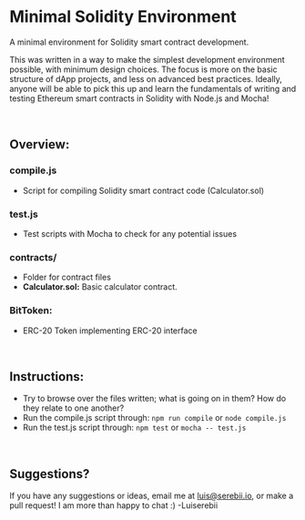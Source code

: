 # Minimal Solidity Environment
A minimal environment for Solidity smart contract development.

This was written in a way to make the simplest development environment possible, with minimum design choices. The focus is more on the basic structure of dApp projects, and less on advanced best practices. Ideally, anyone will be able to pick this up and learn the fundamentals of writing and testing Ethereum smart contracts in Solidity with Node.js and Mocha!

<br>

## Overview:
### compile.js 
* Script for compiling Solidity smart contract code (Calculator.sol)

### test.js 
* Test scripts with Mocha to check for any potential issues

### contracts/
* Folder for contract files
* <b>Calculator.sol:</b> Basic calculator contract.

### BitToken:
* ERC-20 Token implementing ERC-20 interface

<br>

## Instructions:
* Try to browse over the files written; what is going on in them? How do they relate to one another?
* Run the compile.js script through: `npm run compile` or `node compile.js`
* Run the test.js script through: `npm test` or `mocha -- test.js`

<br>

## Suggestions?
If you have any suggestions or ideas, email me at luis@serebii.io, or make a pull request! I am more than happy to chat :)
-Luiserebii
